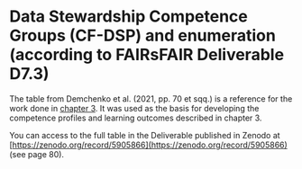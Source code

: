 # Data Stewardship Competence Groups (CF-DSP) and enumeration (according to FAIRsFAIR Deliverable D7.3)

The table from Demchenko et al. (2021, pp. 70 et sqq.) is a reference for the work done in [chapter 3](../3FAIRskills/0FAIRskilsCompetences.md). It was used as the basis for developing the competence profiles and learning outcomes described in chapter 3.

You can access to the full table in the Deliverable published in Zenodo at [https://zenodo.org/record/5905866](https://zenodo.org/record/5905866) (see page 80).

